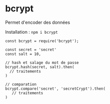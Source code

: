 # bcrypt

Permet d'encoder des données 

Installation : `npm i bcrypt` 

```JS
const bcrypt = require('bcrypt');

const secret = 'secret'
const salt = 10, 

// hash et salage du mot de passe
bcrypt.hash(secret, salt).then(
  // traitements
)

// comparation 
bcrypt.compare('secret', 'secretCrypt').then(
   // traitements
)


